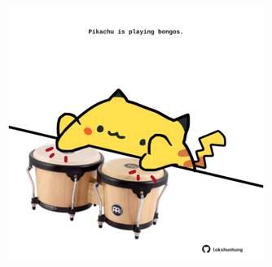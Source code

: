 <!-- built at 30/12/2023, 01:22:31 UTC -->
<p align="center">
  <img width="500" height="500" src="./ReadmeImage.svg">
</p>
